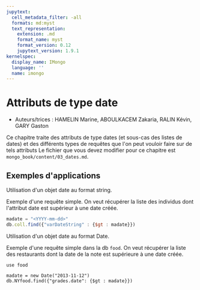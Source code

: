 ```yaml
---
jupytext:
  cell_metadata_filter: -all
  formats: md:myst
  text_representation:
    extension: .md
    format_name: myst
    format_version: 0.12
    jupytext_version: 1.9.1
kernelspec:
  display_name: IMongo
  language: ''
  name: imongo
---
```


# Attributs de type date

* Auteurs/trices : HAMELIN Marine, ABOULKACEM Zakaria, RALIN Kévin, GARY Gaston

Ce chapitre traite des attributs de type dates (et sous-cas des listes de dates) et des différents types de requêtes que l'on peut vouloir faire sur de tels attributs
Le fichier que vous devez modifier pour ce chapitre est `mongo_book/content/03_dates.md`.

## Exemples d'applications
Utilisation d'un objet date au format string.

Exemple d'une requête simple. On veut récupérer la liste des individus dont l'attribut date est supérieur à une date créée.
```javascript
madate = "<YYYY-mm-dd>"
db.coll.find({"varDateString" : {$gt : madate}})
```
Utilisation d'un objet date au format Date.

Exemple d'une requête simple dans la db `food`. On veut récupérer la liste des restaurants dont la date de la note est supérieure à une date créée.
```{code-cell}
use food
```

```{code-cell}
madate = new Date("2013-11-12")
db.NYfood.find({"grades.date": {$gt : madate}})
```
